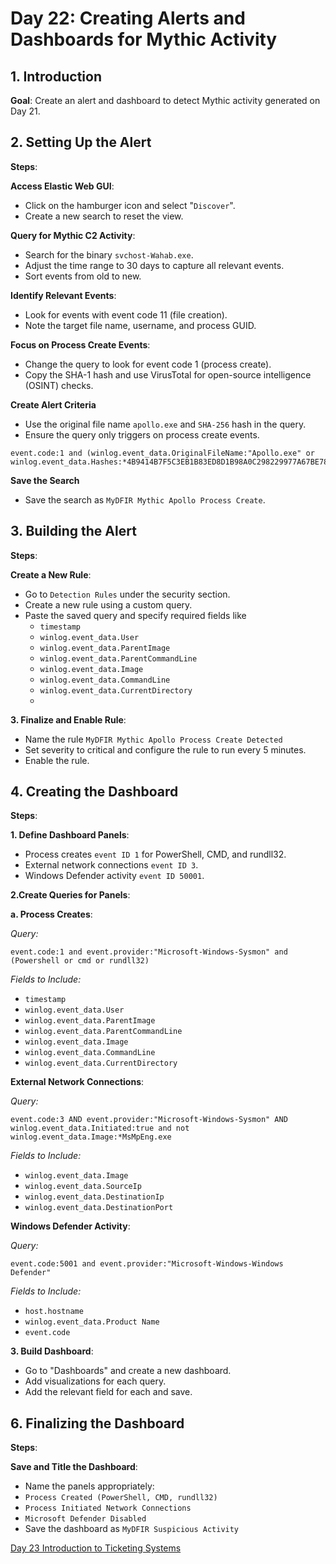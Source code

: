 # Day 22: Creating Alerts and Dashboards for Mythic Activity

## 1. Introduction

**Goal**: Create an alert and dashboard to detect Mythic activity generated on Day 21.

## 2. Setting Up the Alert

**Steps**:

**Access Elastic Web GUI**:
   
- Click on the hamburger icon and select "`Discover`".
- Create a new search to reset the view.

**Query for Mythic C2 Activity**:
   
- Search for the binary `svchost-Wahab.exe`.
- Adjust the time range to 30 days to capture all relevant events.
- Sort events from old to new.

**Identify Relevant Events**:
   
- Look for events with event code 11 (file creation).
- Note the target file name, username, and process GUID.


**Focus on Process Create Events**:
   
- Change the query to look for event code 1 (process create).
- Copy the SHA-1 hash and use VirusTotal for open-source intelligence (OSINT) checks.

**Create Alert Criteria**

- Use the original file name `apollo.exe` and `SHA-256` hash in the query.
- Ensure the query only triggers on process create events.

```
event.code:1 and (winlog.event_data.OriginalFileName:"Apollo.exe" or   winlog.event_data.Hashes:*4B9414B7F5C3EB1B83ED8D1B98A0C298229977A67BE784DE5E09D2D647D75152*)
```

**Save the Search**

- Save the search as `MyDFIR Mythic Apollo Process Create`.
## 3. Building the Alert

**Steps**:

**Create a New Rule**:
   
- Go to `Detection Rules` under the security section.
- Create a new rule using a custom query.
- Paste the saved query and specify required fields like
	- `timestamp`
	- `winlog.event_data.User`
	- `winlog.event_data.ParentImage`
	- `winlog.event_data.ParentCommandLine`
	- `winlog.event_data.Image`
	- `winlog.event_data.CommandLine`
	- `winlog.event_data.CurrentDirectory`
	- 

**3. Finalize and Enable Rule**:
 
- Name the rule `MyDFIR Mythic Apollo Process Create Detected`
- Set severity to critical and configure the rule to run every 5 minutes.
- Enable the rule.

## 4. Creating the Dashboard

**Steps**:

**1. Define Dashboard Panels**:

- Process creates `event ID 1` for PowerShell, CMD, and rundll32.
- External network connections `event ID 3`.
- Windows Defender activity `event ID 50001`.

**2.Create Queries for Panels**:
   
**a. Process Creates**:

*Query:* 

```
event.code:1 and event.provider:"Microsoft-Windows-Sysmon" and  (Powershell or cmd or rundll32)
```

*Fields to Include:*

- `timestamp`
- `winlog.event_data.User`
- `winlog.event_data.ParentImage`
- `winlog.event_data.ParentCommandLine`
- `winlog.event_data.Image`
- `winlog.event_data.CommandLine`
- `winlog.event_data.CurrentDirectory`

**External Network Connections**:

*Query:*

```
event.code:3 AND event.provider:"Microsoft-Windows-Sysmon" AND winlog.event_data.Initiated:true and not winlog.event_data.Image:*MsMpEng.exe
```

*Fields to Include:*

- `winlog.event_data.Image`
- `winlog.event_data.SourceIp`
- `winlog.event_data.DestinationIp`
- `winlog.event_data.DestinationPort`

**Windows Defender Activity**:

 *Query:* 

```
event.code:5001 and event.provider:"Microsoft-Windows-Windows Defender" 
```

*Fields to Include:*

- `host.hostname`
- `winlog.event_data.Product Name`
- `event.code`
 
**3. Build Dashboard**:

- Go to "Dashboards" and create a new dashboard.
- Add visualizations for each query.
- Add the relevant field for each and save.
## 6. Finalizing the Dashboard

**Steps**:

**Save and Title the Dashboard**:
    
- Name the panels appropriately: 
- `Process Created (PowerShell, CMD, rundll32)`
- `Process Initiated Network Connections`
- `Microsoft Defender Disabled`
- Save the dashboard as `MyDFIR Suspicious Activity`

[Day 23 Introduction to Ticketing Systems](Day%2023%20Introduction%20to%20Ticketing%20Systems.md)